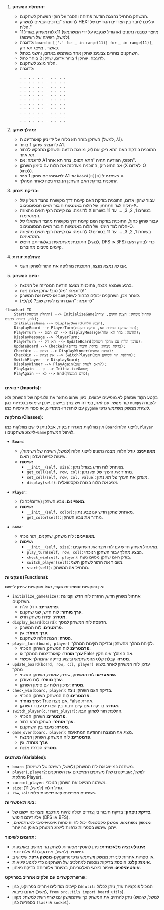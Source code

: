 ## <algorithm>

1. **התחלת המשחק:**
    - המשחק מתחיל בהצגת הודעת פתיחה והסבר על חוקי המשחק לשחקנים.
    - לדוגמה: "ברוכים הבאים למשחק HEX! עליכם לחבר בין הצדדים הנגדיים של הלוח."
    - לוח משחק בגודל 11x11 (או גודל שנקבע על ידי המשתמש) מיוצר כמבנה נתונים (למשל, רשימה של רשימות).
    - לדוגמה: `board = [['.' for _ in range(11)] for _ in range(11)]`, כאשר `.` מייצג תא ריק.
    - השחקנים בוחרים צבעים: שחקן אחד משתמש באדום, והשני בכחול.
    - לדוגמה: שחקן 1 בוחר אדום, שחקן 2 בוחר כחול.
    - הלוח מוצג לשחקנים.
    - לדוגמה:
       ```
       . . . . . . . . . . .
       . . . . . . . . . . .
       . . . . . . . . . . .
       . . . . . . . . . . .
       . . . . . . . . . . .
       . . . . . . . . . . .
       . . . . . . . . . . .
       . . . . . . . . . . .
       . . . . . . . . . . .
       . . . . . . . . . . .
       . . . . . . . . . . .
       ```

2. **מהלך שחקן:**
    - השחקן בוחר תא בלוח על ידי ציון קואורדינטות (למשל, A1).
    - לדוגמה: שחקן 1 בוחר A1.
    - התוכנית בודקת האם התא ריק; אם לא, מוצגת הודעה והשחקן מתבקש לבחור תא אחר.
    - לדוגמה: אם A1 תפוס, ההודעה תהיה "התא תפוס, בחר תא אחר".
    - אם התא ריק, התוכנית מעדכנת את הלוח עם סימון השחקן (X לאדום, O לכחול).
    - לדוגמה: אם שחקן 1 בחר A1, אז `board[0][0]` משתנה ל-`X`.
    - התוכנית בודקת האם השחקן הנוכחי ניצח לאחר המהלך.

3. **בדיקת ניצחון:**
    - עבור שחקן אדום, התוכנית בודקת האם קיימת דרך מקושרת מהצד העליון של הלוח לצד התחתון של הלוח באמצעות חיבור תאים המסומנים ב-X.
    - לדוגמה: אם קיימת רצף תאים מהצורה X בטורים 1, 2, 3, ... ועד 11 בשורות המתאימות.
    - עבור שחקן כחול, התוכנית בודקת האם קיימת דרך מקושרת מהצד השמאלי של הלוח לצד הימני של הלוח באמצעות חיבור תאים המסומנים ב-O.
    - לדוגמה: אם קיימת רצף תאים מהצורה O בשורות 1, 2, 3, ... ועד 11 בטורים המתאימים.
    - התוכנית משתמשת באלגוריתם חיפוש (למשל, DFS או BFS) כדי לבדוק האם קיימים נתיבים מחוברים.

4. **החלפת תורות:**
    - אם לא נמצא מנצח, התוכנית מחליפה את התור לשחקן השני.

5. **סיום המשחק:**
    - ברגע שנמצא מנצח, התוכנית מציגה הודעה המכריזה על המנצח.
    - לדוגמה: "מזל טוב! שחקן אדום ניצח!"
    - לאחר מכן, השחקנים יכולים לבחור לשחק שוב או לסיים את המשחק.
    - לדוגמה: "האם תרצו לשחק שוב? (כן/לא)"

```mermaid
flowchart TD
    Start(התחלת המשחק) --> InitializeGame(אתחול משחק: הצגת חוקים, יצירת לוח, בחירת צבעים);
    InitializeGame --> DisplayBoard(הצגת הלוח);
    DisplayBoard --> PlayerTurn(תור שחקן: בחירת תא, בדיקת תקינות);
    PlayerTurn -- תא תפוס --> DisplayMessage(הודעה: בחר תא אחר);
    DisplayMessage --> PlayerTurn;
    PlayerTurn -- תא ריק --> UpdateBoard(עדכון הלוח עם מהלך השחקן);
    UpdateBoard --> CheckWin(בדיקת ניצחון: בדיקת חיבור צדדים);
    CheckWin -- ניצחון --> DisplayWinner(הצגת המנצח);
    CheckWin -- אין ניצחון --> SwitchPlayer(החלפת תור לשחקן הבא);
    SwitchPlayer --> DisplayBoard;
    DisplayWinner --> PlayAgain(האם לשחק שוב?);
    PlayAgain -- כן --> InitializeGame;
    PlayAgain -- לא --> End(סיום המשחק);
```

## <explanation>

**ייבואים (Imports):**

בקטע הקוד שסופק לא מופיעים ייבואים, כיוון שהוא מתאר את הלוגיקה של המשחק ולא קוד ממשי. עם זאת, במידה ויש צורך ביישום, ייתכן שימוש בספריות כגון `numpy` לעבודה עם לוחות דו-מימדיים, או ספריות גרפיות כמו `pygame` ליצירת ממשק משתמש גרפי.

**מחלקות (Classes):**

אין מחלקות מוגדרות בקוד, אבל ניתן ליישם מחלקות כמו `Board` לייצוג הלוח, `Player` לייצוג השחקנים ו-`Game` לניהול המשחק.

*   **`Board`**:
    *   **מאפיינים:** גודל הלוח, מבנה נתונים לייצוג הלוח (למשל, רשימה של רשימות), שיטות לגישה ועדכון תאים.
    *   **שיטות:**
        *   `__init__(self, size)`: מאתחל לוח חדש בגודל נתון.
        *   `get_cell(self, row, col)`: מחזיר את הערך של תא נתון.
        *   `set_cell(self, row, col, value)`: מעדכן את הערך של תא נתון.
        *   `display(self)`: מציג את הלוח בצורה טקסטואלית.

*   **`Player`**:
    *   **מאפיינים:** צבע השחקן (אדום/כחול).
    *   **שיטות:**
        *   `__init__(self, color)`: מאתחל שחקן חדש עם צבע נתון.
        *   `get_color(self)`: מחזיר את צבע השחקן.

*   **`Game`**:
    *   **מאפיינים:** לוח משחק, שחקנים, תור נוכחי.
    *   **שיטות:**
        *   `__init__(self, size)`: מאתחל משחק חדש עם לוח ויוצר את השחקנים.
        *   `play_turn(self, row, col)`: מבצע מהלך עבור השחקן הנוכחי.
        *   `check_win(self, player)`: בודק האם שחקן מסוים ניצח.
        *   `switch_player(self)`: מעביר את התור לשחקן השני.
        *   `start(self)`: מתחיל את המשחק.

**פונקציות (Functions):**

אין פונקציות ספציפיות בקוד, אבל פונקציות שניתן ליישם:

*   `initialize_game(size)`: אתחול משחק חדש, החזרת לוח חדש וקביעת השחקנים.
    *   **פרמטרים**: גודל הלוח.
    *   **ערך מוחזר**: לוח חדש, שני שחקנים.
    *   **מטרה**: יצירת משחק חדש.
*   `display_board(board)`: הדפסת לוח המשחק למסך.
    *   **פרמטרים**: לוח המשחק.
    *   **ערך מוחזר**: אין.
    *   **מטרה**: הצגת הלוח לשחקנים.
*   `player_turn(board, player)`: לקיחת מהלך מהשחקן ובדיקת תקינות המהלך.
    *   **פרמטרים**: לוח המשחק, השחקן הנוכחי.
    *   **ערך מוחזר**: קואורדינטות המהלך או False אם המהלך אינו תקין.
    *   **מטרה**: קבלת קלט מהמשתמש וביצוע בדיקה שהמהלך אפשרי.
*   `update_board(board, row, col, player)`: עדכון לוח המשחק לאחר ביצוע מהלך.
    *   **פרמטרים**: לוח המשחק, שורה, עמודה, השחקן הנוכחי.
    *   **ערך מוחזר**: לוח מעודכן.
    *   **מטרה**: עדכון הלוח עם סימון השחקן.
*   `check_win(board, player)`: בדיקה האם השחקן ניצח.
    *   **פרמטרים**: לוח המשחק, השחקן הנוכחי.
    *   **ערך מוחזר**: True אם ניצח, False אחרת.
    *   **מטרה**: בדיקה האם קיים חיבור בין הצדדים עבור השחקן.
*   `switch_player(current_player)`: החלפת תור לשחקן הבא.
    *   **פרמטרים**: השחקן הנוכחי.
    *   **ערך מוחזר**: השחקן הבא בתור.
    *   **מטרה**: מעבר בין השחקנים.
*   `game_over(board, player)`: מציג את המנצח וההודעה המתאימה.
    *   **פרמטרים**: לוח המשחק, השחקן המנצח.
    *   **ערך מוחזר**: אין.
    *   **מטרה**: הכרזת מנצח.

**משתנים (Variables):**

*   `board`: משתנה המייצג את לוח המשחק (למשל, רשימה של רשימות).
*   `player1`, `player2`: משתנים המייצגים את השחקנים (למשל, אובייקטים של מחלקת Player).
*   `current_player`: משתנה המייצג את השחקן הנוכחי.
*   `size`: גודל הלוח (למשל, 11).
*   `row`, `col`: משתנים המייצגים קואורדינטות בלוח.

**בעיות אפשריות:**

*   **בדיקת ניצחון:** בדיקת חיבור בין צדדים יכולה להיות מורכבת ומצריכה יישום של אלגוריתם חיפוש (DFS או BFS).
*   **ממשק משתמש:** ממשק טקסטואלי יכול להיות פחות אינטואיטיבי למשתמשים; ייתכן שימוש בספריות גרפיות לייצוג המשחק באופן נוח יותר.

**תחומים לשיפור:**

*   **אינטליגנציה מלאכותית:** ניתן להוסיף אפשרות לשחק נגד מחשב באמצעות אלגוריתמי AI פשוטים (למשל, מינימקס).
*   **ממשק גרפי:** שימוש ב-pygame או ספריות אחרות ליצירת ממשק משתמש גרפי.
*   **אימות קלט:** הוספת בדיקות נוספות למהלכים של השחקנים כדי למנוע שגיאות.
*   **אופטימיזציה:** שיפור ביצועי האלגוריתם, במיוחד אלגוריתם בדיקת ניצחון.

**שרשרת קשרים עם חלקים אחרים בפרויקט:**

*   אם קיימים מודולים אחרים בפרויקט, כגון `utils` המכיל פונקציות עזר, ניתן לכלול אותם כייבוא (למשל, `from src.utils import board_utils`).
*   ניתן להרחיב את המשחק כך שיתממשק עם שרת רשת למשחק מקוון (למשל, שימוש בספריות כגון `flask` או `socket`).